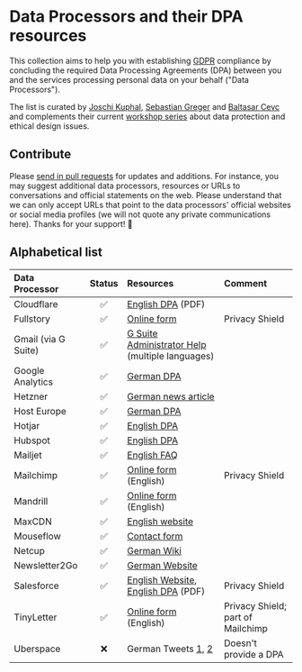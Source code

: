 # Data Processors and their DPA resources

This collection aims to help you with establishing [GDPR](https://www.eugdpr.org/) compliance by concluding the required Data Processing Agreements (DPA) between you and the services processing personal data on your behalf ("Data Processors").

The list is curated by [Joschi Kuphal](https://github.com/jkphl), [Sebastian Greger](https://github.com/sebastiangreger) and [Baltasar Cevc](https://github.com/bcevc) and complements their current [workshop series](https://colloq.io/events/datenschutz-im-web-fallstricke-strategien-risikomanagement-dsgvo) about data protection and ethical design issues.

## Contribute

Please [send in pull requests](https://help.github.com/articles/about-pull-requests/) for updates and additions. For instance, you may suggest additional data processors, resources or URLs to conversations and official statements on the web. Please understand that we can only accept URLs that point to the data processors' official websites or social media profiles (we will not quote any private communications here). Thanks for your support! 🙇

## Alphabetical list

| Data Processor      | Status | Resources                                                                                                                                                                                                                        | Comment               |
|:--------------------|:------:|:---------------------------------------------------------------------------------------------------------------------------------------------------------------------------------------------------------------------------------|:----------------------|
| Cloudflare          |   ✅   | [English DPA](https://www.cloudflare.com/media/pdf/cloudflare-customer-dpa-20180402.pdf) (PDF)                                                                                                                                   |                       |
| Fullstory           |   ✅   | [Online form](https://na3.docusign.net/Member/PowerFormSigning.aspx?PowerFormId=80263e03-8609-4103-9a5e-324982f1d9ea)                                                                                                            | Privacy Shield        |
| Gmail (via G Suite) |   ✅   | [G Suite Administrator Help](https://support.google.com/a/answer/2888485) (multiple languages)                                                                                                                                   |                       |
| Google Analytics    |   ✅   | [German DPA](http://static.googleusercontent.com/media/www.google.de/de/de/analytics/terms/de.pdf)                                                                                                                               |                       |
| Hetzner             |   ✅   | [German news article](https://www.hetzner.de/news/vertrag-zur-auftragsverarbeitung-gemaess-art-28-ds-gvo-steht-ab-sofort-online-zur-verfuegung-eintrag/)                                                                         |                       |
| Host Europe         |   ✅   | [German DPA](https://www.hosteurope.de/download/ADV_TOM_Host_Europe_GmbH_V3_0.pdf)                                                                                                                                               |                       |
| Hotjar              |   ✅   | [English DPA](https://www.hotjar.com/legal/support/dpa)                                                                                                                                                                          |                       |
| Hubspot             |   ✅   | [English DPA](https://legal.hubspot.com/dpa)                                                                                                                                                                                     |                       |
| Mailjet             |   ✅   | [English FAQ](https://www.mailjet.com/support/do-you-provide-a-data-processing-agreement-for-your-clients,641.htm)                                                                                                               |                       |
| Mailchimp           |   ✅   | [Online form](https://mailchimp.com/legal/forms/data-processing-agreement/) (English)                                                                                                                                            | Privacy Shield        |
| Mandrill            |   ✅   | [Online form](https://mailchimp.com/legal/forms/data-processing-agreement/) (English)                                                                                                                                            |                       |
| MaxCDN              |   ✅   | [English website](https://www.maxcdn.com/gdpr/)                                                                                                                                                                                  |                       |
| Mouseflow           |   ✅   | [Contact form](https://www.mouseflow.com/gdpr/)                                                                                                                                                                                   |                       |
| Netcup              |   ✅   | [German Wiki](https://www.netcup-wiki.de/wiki/Zusatzvereinbarung_zur_Auftragsverarbeitung)                                                                                                                                       |                       |
| Newsletter2Go       |   ✅   | [German Website](https://www.newsletter2go.de/datenschutz-uebersicht/)                                                                                                                                                           |                       |
| Salesforce          |   ✅   | [English Website](https://www.salesforce.com/content/dam/web/en_us/www/documents/data-processing-addendum.pdf), [English DPA](https://www.salesforce.com/content/dam/web/en_us/www/documents/data-processing-addendum.pdf) (PDF) | Privacy Shield        |
| TinyLetter          |   ✅   | [Online form](https://mailchimp.com/legal/forms/data-processing-agreement/) (English)                                                                                                                                            | Privacy Shield; part of Mailchimp |
| Uberspace           |   ❌   | German Tweets [1](https://twitter.com/ubernauten/status/959736242173825024), [2](https://twitter.com/hallouberspace/status/984007498398093317)                                                                                   | Doesn't provide a DPA |
